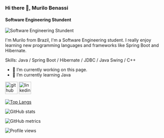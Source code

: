 ### Hi there 👋, Murilo Benassi 
#### Software Engineering Stundent 
![Software Engineering Stundent ](https://cdn.discordapp.com/attachments/727715368818180156/896962996696416297/download_2.png)

I'm Murilo from Brazil, I'm a Software Engineering student. I really enjoy learning new programming languages and frameworks like Spring Boot and Hibernate.

Skills: Java / Spring Boot / Hibernate / JDBC / Java Swing / C++ 

- 🔭 I’m currently working on this page. 
- 🌱 I’m currently learning Java 


[<img src='https://cdn.jsdelivr.net/npm/simple-icons@3.0.1/icons/github.svg' alt='github' height='40'>](https://github.com/BiggeRilo)  [<img src='https://cdn.jsdelivr.net/npm/simple-icons@3.0.1/icons/linkedin.svg' alt='linkedin' height='40'>](https://www.linkedin.com/in/https://www.linkedin.com/in/murilo-benassi-ramalho-62224720a//)  

[![Top Langs](https://github-readme-stats.vercel.app/api/top-langs/?username=BiggeRilo)](https://github.com/anuraghazra/github-readme-stats)

![GitHub stats](https://github-readme-stats.vercel.app/api?username=BiggeRilo&show_icons=true)  

![GitHub metrics](https://metrics.lecoq.io/BiggeRilo)  

![Profile views](https://gpvc.arturio.dev/BiggeRilo)  
